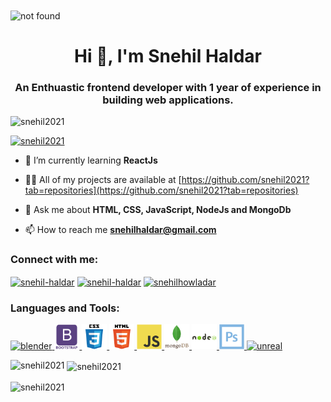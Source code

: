 <img  align="center" width="1200" height="400" src="https://user-images.githubusercontent.com/92588584/142469489-ef514991-0f79-4864-b4ef-c771987ad2e1.jpg" alt="not found">



<h1 align="center">Hi 👋, I'm Snehil Haldar</h1>
<h3 align="center">An Enthuastic frontend developer with 1 year of experience in building web applications.</h3>

<p align="left"> <img src="https://komarev.com/ghpvc/?username=snehil2021&label=Profile%20views&color=0e75b6&style=flat" alt="snehil2021" /> </p>

<p align="left"> <a href="https://github.com/ryo-ma/github-profile-trophy"><img src="https://github-profile-trophy.vercel.app/?username=snehil2021" alt="snehil2021" /></a> </p>

- 🌱 I’m currently learning **ReactJs**

- 👨‍💻 All of my projects are available at [https://github.com/snehil2021?tab=repositories](https://github.com/snehil2021?tab=repositories)

- 💬 Ask me about **HTML, CSS, JavaScript, NodeJs and MongoDb**

- 📫 How to reach me **snehilhaldar@gmail.com**

<h3 align="left">Connect with me:</h3>
<p align="left">
<a href="https://linkedin.com/in/snehil-haldar" target="blank"><img align="center" src="https://raw.githubusercontent.com/rahuldkjain/github-profile-readme-generator/master/src/images/icons/Social/linked-in-alt.svg" alt="snehil-haldar" height="30" width="40" /></a>
<a href="https://fb.com/snehil-haldar" target="blank"><img align="center" src="https://raw.githubusercontent.com/rahuldkjain/github-profile-readme-generator/master/src/images/icons/Social/facebook.svg" alt="snehil-haldar" height="30" width="40" /></a>
<a href="https://www.hackerearth.com/snehilhowladar" target="blank"><img align="center" src="https://raw.githubusercontent.com/rahuldkjain/github-profile-readme-generator/master/src/images/icons/Social/hackerearth.svg" alt="snehilhowladar" height="30" width="40" /></a>
</p>

<h3 align="left">Languages and Tools:</h3>
<p align="left"> <a href="https://www.blender.org/" target="_blank" rel="noreferrer"> <img src="https://download.blender.org/branding/community/blender_community_badge_white.svg" alt="blender" width="40" height="40"/> </a> <a href="https://getbootstrap.com" target="_blank" rel="noreferrer"> <img src="https://raw.githubusercontent.com/devicons/devicon/master/icons/bootstrap/bootstrap-plain-wordmark.svg" alt="bootstrap" width="40" height="40"/> </a> <a href="https://www.w3schools.com/css/" target="_blank" rel="noreferrer"> <img src="https://raw.githubusercontent.com/devicons/devicon/master/icons/css3/css3-original-wordmark.svg" alt="css3" width="40" height="40"/> </a> <a href="https://www.w3.org/html/" target="_blank" rel="noreferrer"> <img src="https://raw.githubusercontent.com/devicons/devicon/master/icons/html5/html5-original-wordmark.svg" alt="html5" width="40" height="40"/> </a> <a href="https://developer.mozilla.org/en-US/docs/Web/JavaScript" target="_blank" rel="noreferrer"> <img src="https://raw.githubusercontent.com/devicons/devicon/master/icons/javascript/javascript-original.svg" alt="javascript" width="40" height="40"/> </a> <a href="https://www.mongodb.com/" target="_blank" rel="noreferrer"> <img src="https://raw.githubusercontent.com/devicons/devicon/master/icons/mongodb/mongodb-original-wordmark.svg" alt="mongodb" width="40" height="40"/> </a> <a href="https://nodejs.org" target="_blank" rel="noreferrer"> <img src="https://raw.githubusercontent.com/devicons/devicon/master/icons/nodejs/nodejs-original-wordmark.svg" alt="nodejs" width="40" height="40"/> </a> <a href="https://www.photoshop.com/en" target="_blank" rel="noreferrer"> <img src="https://raw.githubusercontent.com/devicons/devicon/master/icons/photoshop/photoshop-line.svg" alt="photoshop" width="40" height="40"/> </a> <a href="https://unrealengine.com/" target="_blank" rel="noreferrer"> <img src="https://raw.githubusercontent.com/kenangundogan/fontisto/036b7eca71aab1bef8e6a0518f7329f13ed62f6b/icons/svg/brand/unreal-engine.svg" alt="unreal" width="40" height="40"/> </a> </p>

<p><img align="left" src="https://github-readme-stats.vercel.app/api/top-langs?username=snehil2021&show_icons=true&locale=en&layout=compact" alt="snehil2021" /></p>

<p>&nbsp;<img align="center" src="https://github-readme-stats.vercel.app/api?username=snehil2021&show_icons=true&locale=en" alt="snehil2021" /></p>

<p><img align="center" src="https://github-readme-streak-stats.herokuapp.com/?user=snehil2021&" alt="snehil2021" /></p>
